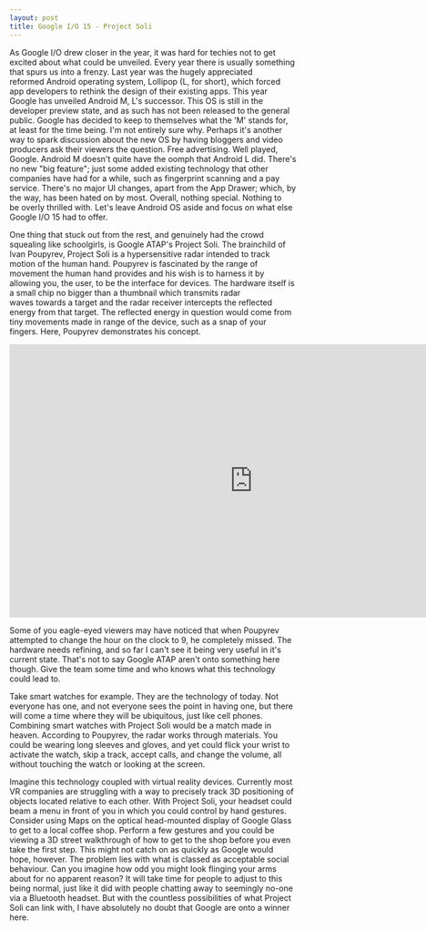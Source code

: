 ```yaml
---
layout: post
title: Google I/O 15 - Project Soli
---
```


As Google I/O drew closer in the year, it was hard for techies not to get excited about what could be unveiled. Every year there is usually something that spurs us into a frenzy. Last year was the hugely appreciated reformed Android operating system, Lollipop (L, for short), which forced app developers to rethink the design of their existing apps. This year Google has unveiled Android M, L's successor. This OS is still in the developer preview state, and as such has not been released to the general public. Google has decided to keep to themselves what the 'M' stands for, at least for the time being. I'm not entirely sure why. Perhaps it's another way to spark discussion about the new OS by having bloggers and video producers ask their viewers the question. Free advertising. Well played, Google. Android M doesn't quite have the oomph that Android L did. There's no new "big feature"; just some added existing technology that other companies have had for a while, such as fingerprint scanning and a pay service. There's no major UI changes, apart from the App Drawer; which, by the way, has been hated on by most. Overall, nothing special. Nothing to be overly thrilled with. Let's leave Android OS aside and focus on what else Google I/O 15 had to offer.

One thing that stuck out from the rest, and genuinely had the crowd squealing like schoolgirls, is Google ATAP's Project Soli. The brainchild of Ivan Poupyrev, Project Soli is a hypersensitive radar intended to track motion of the human hand. Poupyrev is fascinated by the range of movement the human hand provides and his wish is to harness it by allowing you, the user, to be the interface for devices. The hardware itself is a small chip no bigger than a thumbnail which transmits radar waves towards a target and the radar receiver intercepts the reflected energy from that target. The reflected energy in question would come from tiny movements made in range of the device, such as a snap of your fingers. Here, Poupyrev demonstrates his concept.

<iframe width="854" height="480" src="https://www.youtube.com/embed/aod3C_DecNk" frameborder="0" allow="autoplay; encrypted-media" allowfullscreen></iframe>

Some of you eagle-eyed viewers may have noticed that when Poupyrev attempted to change the hour on the clock to 9, he completely missed. The hardware needs refining, and so far I can't see it being very useful in it's current state. That's not to say Google ATAP aren't onto something here though. Give the team some time and who knows what this technology could lead to.

Take smart watches for example. They are the technology of today. Not everyone has one, and not everyone sees the point in having one, but there will come a time where they will be ubiquitous, just like cell phones. Combining smart watches with Project Soli would be a match made in heaven. According to Poupyrev, the radar works through materials. You could be wearing long sleeves and gloves, and yet could flick your wrist to activate the watch, skip a track, accept calls, and change the volume, all without touching the watch or looking at the screen.

Imagine this technology coupled with virtual reality devices. Currently most VR companies are struggling with a way to precisely track 3D positioning of objects located relative to each other. With Project Soli, your headset could beam a menu in front of you in which you could control by hand gestures. Consider using Maps on the optical head-mounted display of Google Glass to get to a local coffee shop. Perform a few gestures and you could be viewing a 3D street walkthrough of how to get to the shop before you even take the first step. This might not catch on as quickly as Google would hope, however. The problem lies with what is classed as acceptable social behaviour. Can you imagine how odd you might look flinging your arms about for no apparent reason? It will take time for people to adjust to this being normal, just like it did with people chatting away to seemingly no-one via a Bluetooth headset. But with the countless possibilities of what Project Soli can link with, I have absolutely no doubt that Google are onto a winner here.
